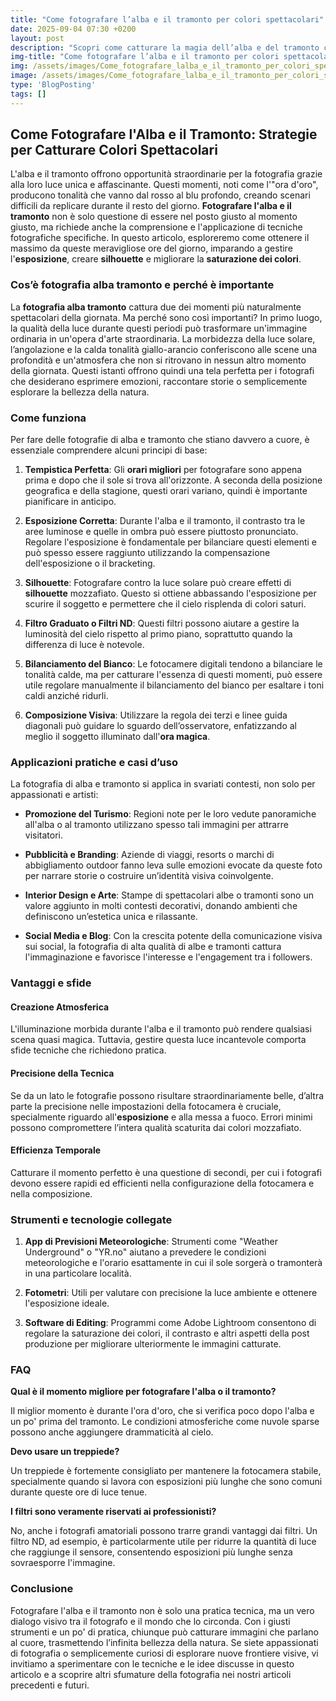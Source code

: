 ```yaml
---
title: "Come fotografare l’alba e il tramonto per colori spettacolari"
date: 2025-09-04 07:30 +0200
layout: post
description: "Scopri come catturare la magia dell’alba e del tramonto con colori spettacolari grazie ai nostri consigli su orari migliori ed esposizione per la tua fotografia."
img-title: "Come fotografare l’alba e il tramonto per colori spettacolari"
img: /assets/images/Come_fotografare_lalba_e_il_tramonto_per_colori_spettacolari.jpg
image: /assets/images/Come_fotografare_lalba_e_il_tramonto_per_colori_spettacolari.jpg
type: 'BlogPosting'
tags: []
---
```


## Come Fotografare l'Alba e il Tramonto: Strategie per Catturare Colori Spettacolari

L'alba e il tramonto offrono opportunità straordinarie per la fotografia grazie alla loro luce unica e affascinante. Questi momenti, noti come l'"ora d'oro", producono tonalità che vanno dal rosso al blu profondo, creando scenari difficili da replicare durante il resto del giorno. **Fotografare l'alba e il tramonto** non è solo questione di essere nel posto giusto al momento giusto, ma richiede anche la comprensione e l'applicazione di tecniche fotografiche specifiche. In questo articolo, esploreremo come ottenere il massimo da queste meravigliose ore del giorno, imparando a gestire l'**esposizione**, creare **silhouette** e migliorare la **saturazione dei colori**.

### Cos’è fotografia alba tramonto e perché è importante

La **fotografia alba tramonto** cattura due dei momenti più naturalmente spettacolari della giornata. Ma perché sono così importanti? In primo luogo, la qualità della luce durante questi periodi può trasformare un'immagine ordinaria in un'opera d'arte straordinaria. La morbidezza della luce solare, l’angolazione e la calda tonalità giallo-arancio conferiscono alle scene una profondità e un'atmosfera che non si ritrovano in nessun altro momento della giornata. Questi istanti offrono quindi una tela perfetta per i fotografi che desiderano esprimere emozioni, raccontare storie o semplicemente esplorare la bellezza della natura.

### Come funziona

Per fare delle fotografie di alba e tramonto che stiano davvero a cuore, è essenziale comprendere alcuni principi di base:

1. **Tempistica Perfetta**: Gli **orari migliori** per fotografare sono appena prima e dopo che il sole si trova all'orizzonte. A seconda della posizione geografica e della stagione, questi orari variano, quindi è importante pianificare in anticipo.

2. **Esposizione Corretta**: Durante l'alba e il tramonto, il contrasto tra le aree luminose e quelle in ombra può essere piuttosto pronunciato. Regolare l'esposizione è fondamentale per bilanciare questi elementi e può spesso essere raggiunto utilizzando la compensazione dell'esposizione o il bracketing.

3. **Silhouette**: Fotografare contro la luce solare può creare effetti di **silhouette** mozzafiato. Questo si ottiene abbassando l'esposizione per scurire il soggetto e permettere che il cielo risplenda di colori saturi.

4. **Filtro Graduato o Filtri ND**: Questi filtri possono aiutare a gestire la luminosità del cielo rispetto al primo piano, soprattutto quando la differenza di luce è notevole.

5. **Bilanciamento del Bianco**: Le fotocamere digitali tendono a bilanciare le tonalità calde, ma per catturare l'essenza di questi momenti, può essere utile regolare manualmente il bilanciamento del bianco per esaltare i toni caldi anziché ridurli.

6. **Composizione Visiva**: Utilizzare la regola dei terzi e linee guida diagonali può guidare lo sguardo dell’osservatore, enfatizzando al meglio il soggetto illuminato dall'**ora magica**.

### Applicazioni pratiche e casi d’uso

La fotografia di alba e tramonto si applica in svariati contesti, non solo per appassionati e artisti:

- **Promozione del Turismo**: Regioni note per le loro vedute panoramiche all'alba o al tramonto utilizzano spesso tali immagini per attrarre visitatori.

- **Pubblicità e Branding**: Aziende di viaggi, resorts o marchi di abbigliamento outdoor fanno leva sulle emozioni evocate da queste foto per narrare storie o costruire un’identità visiva coinvolgente.

- **Interior Design e Arte**: Stampe di spettacolari albe o tramonti sono un valore aggiunto in molti contesti decorativi, donando ambienti che definiscono un’estetica unica e rilassante.

- **Social Media e Blog**: Con la crescita potente della comunicazione visiva sui social, la fotografia di alta qualità di albe e tramonti cattura l'immaginazione e favorisce l'interesse e l'engagement tra i followers.

### Vantaggi e sfide

#### Creazione Atmosferica

L'illuminazione morbida durante l'alba e il tramonto può rendere qualsiasi scena quasi magica. Tuttavia, gestire questa luce incantevole comporta sfide tecniche che richiedono pratica.

#### Precisione della Tecnica

Se da un lato le fotografie possono risultare straordinariamente belle, d’altra parte la precisione nelle impostazioni della fotocamera è cruciale, specialmente riguardo all'**esposizione** e alla messa a fuoco. Errori minimi possono compromettere l’intera qualità scaturita dai colori mozzafiato.

#### Efficienza Temporale

Catturare il momento perfetto è una questione di secondi, per cui i fotografi devono essere rapidi ed efficienti nella configurazione della fotocamera e nella composizione.

### Strumenti e tecnologie collegate

1. **App di Previsioni Meteorologiche**: Strumenti come "Weather Underground" o "YR.no" aiutano a prevedere le condizioni meteorologiche e l'orario esattamente in cui il sole sorgerà o tramonterà in una particolare località.

2. **Fotometri**: Utili per valutare con precisione la luce ambiente e ottenere l'esposizione ideale.

3. **Software di Editing**: Programmi come Adobe Lightroom consentono di regolare la saturazione dei colori, il contrasto e altri aspetti della post produzione per migliorare ulteriormente le immagini catturate.

### FAQ

**Qual è il momento migliore per fotografare l'alba o il tramonto?**

Il miglior momento è durante l'ora d'oro, che si verifica poco dopo l'alba e un po' prima del tramonto. Le condizioni atmosferiche come nuvole sparse possono anche aggiungere drammaticità al cielo.

**Devo usare un treppiede?**

Un treppiede è fortemente consigliato per mantenere la fotocamera stabile, specialmente quando si lavora con esposizioni più lunghe che sono comuni durante queste ore di luce tenue.

**I filtri sono veramente riservati ai professionisti?**

No, anche i fotografi amatoriali possono trarre grandi vantaggi dai filtri. Un filtro ND, ad esempio, è particolarmente utile per ridurre la quantità di luce che raggiunge il sensore, consentendo esposizioni più lunghe senza sovraesporre l'immagine.

### Conclusione

Fotografare l'alba e il tramonto non è solo una pratica tecnica, ma un vero dialogo visivo tra il fotografo e il mondo che lo circonda. Con i giusti strumenti e un po' di pratica, chiunque può catturare immagini che parlano al cuore, trasmettendo l’infinita bellezza della natura. Se siete appassionati di fotografia o semplicemente curiosi di esplorare nuove frontiere visive, vi invitiamo a sperimentare con le tecniche e le idee discusse in questo articolo e a scoprire altri sfumature della fotografia nei nostri articoli precedenti e futuri.
